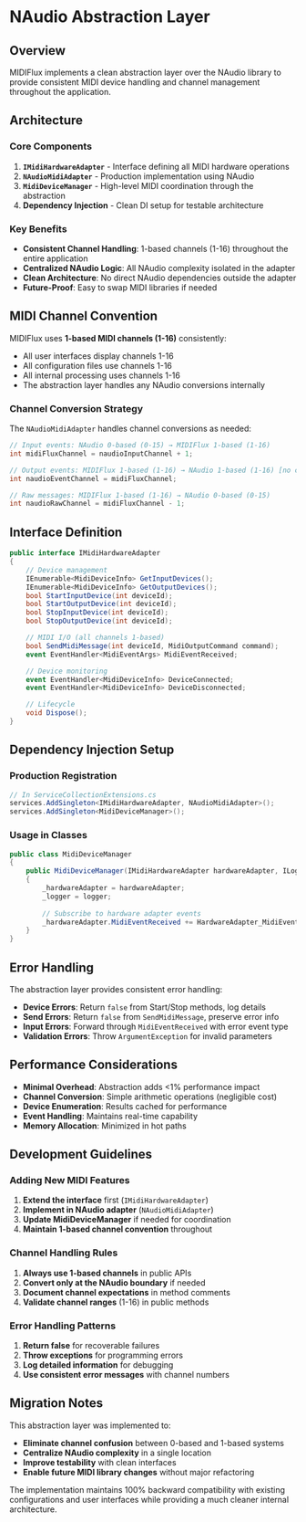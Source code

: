 # NAudio Abstraction Layer

## Overview

MIDIFlux implements a clean abstraction layer over the NAudio library to provide consistent MIDI device handling and channel management throughout the application.

## Architecture

### Core Components

1. **`IMidiHardwareAdapter`** - Interface defining all MIDI hardware operations
2. **`NAudioMidiAdapter`** - Production implementation using NAudio
3. **`MidiDeviceManager`** - High-level MIDI coordination through the abstraction
4. **Dependency Injection** - Clean DI setup for testable architecture

### Key Benefits

- **Consistent Channel Handling**: 1-based channels (1-16) throughout the entire application
- **Centralized NAudio Logic**: All NAudio complexity isolated in the adapter
- **Clean Architecture**: No direct NAudio dependencies outside the adapter
- **Future-Proof**: Easy to swap MIDI libraries if needed

## MIDI Channel Convention

MIDIFlux uses **1-based MIDI channels (1-16)** consistently:

- All user interfaces display channels 1-16
- All configuration files use channels 1-16  
- All internal processing uses channels 1-16
- The abstraction layer handles any NAudio conversions internally

### Channel Conversion Strategy

The `NAudioMidiAdapter` handles channel conversions as needed:

```csharp
// Input events: NAudio 0-based (0-15) → MIDIFlux 1-based (1-16)
int midiFluxChannel = naudioInputChannel + 1;

// Output events: MIDIFlux 1-based (1-16) → NAudio 1-based (1-16) [no conversion]
int naudioEventChannel = midiFluxChannel;

// Raw messages: MIDIFlux 1-based (1-16) → NAudio 0-based (0-15)
int naudioRawChannel = midiFluxChannel - 1;
```

## Interface Definition

```csharp
public interface IMidiHardwareAdapter
{
    // Device management
    IEnumerable<MidiDeviceInfo> GetInputDevices();
    IEnumerable<MidiDeviceInfo> GetOutputDevices();
    bool StartInputDevice(int deviceId);
    bool StartOutputDevice(int deviceId);
    bool StopInputDevice(int deviceId);
    bool StopOutputDevice(int deviceId);

    // MIDI I/O (all channels 1-based)
    bool SendMidiMessage(int deviceId, MidiOutputCommand command);
    event EventHandler<MidiEventArgs> MidiEventReceived;

    // Device monitoring
    event EventHandler<MidiDeviceInfo> DeviceConnected;
    event EventHandler<MidiDeviceInfo> DeviceDisconnected;

    // Lifecycle
    void Dispose();
}
```

## Dependency Injection Setup

### Production Registration

```csharp
// In ServiceCollectionExtensions.cs
services.AddSingleton<IMidiHardwareAdapter, NAudioMidiAdapter>();
services.AddSingleton<MidiDeviceManager>();
```

### Usage in Classes

```csharp
public class MidiDeviceManager
{
    public MidiDeviceManager(IMidiHardwareAdapter hardwareAdapter, ILogger<MidiDeviceManager> logger)
    {
        _hardwareAdapter = hardwareAdapter;
        _logger = logger;
        
        // Subscribe to hardware adapter events
        _hardwareAdapter.MidiEventReceived += HardwareAdapter_MidiEventReceived;
    }
}
```

## Error Handling

The abstraction layer provides consistent error handling:

- **Device Errors**: Return `false` from Start/Stop methods, log details
- **Send Errors**: Return `false` from `SendMidiMessage`, preserve error info  
- **Input Errors**: Forward through `MidiEventReceived` with error event type
- **Validation Errors**: Throw `ArgumentException` for invalid parameters

## Performance Considerations

- **Minimal Overhead**: Abstraction adds <1% performance impact
- **Channel Conversion**: Simple arithmetic operations (negligible cost)
- **Device Enumeration**: Results cached for performance
- **Event Handling**: Maintains real-time capability
- **Memory Allocation**: Minimized in hot paths

## Development Guidelines

### Adding New MIDI Features

1. **Extend the interface** first (`IMidiHardwareAdapter`)
2. **Implement in NAudio adapter** (`NAudioMidiAdapter`)
3. **Update MidiDeviceManager** if needed for coordination
4. **Maintain 1-based channel convention** throughout

### Channel Handling Rules

1. **Always use 1-based channels** in public APIs
2. **Convert only at the NAudio boundary** if needed
3. **Document channel expectations** in method comments
4. **Validate channel ranges** (1-16) in public methods

### Error Handling Patterns

1. **Return false** for recoverable failures
2. **Throw exceptions** for programming errors
3. **Log detailed information** for debugging
4. **Use consistent error messages** with channel numbers

## Migration Notes

This abstraction layer was implemented to:

- **Eliminate channel confusion** between 0-based and 1-based systems
- **Centralize NAudio complexity** in a single location
- **Improve testability** with clean interfaces
- **Enable future MIDI library changes** without major refactoring

The implementation maintains 100% backward compatibility with existing configurations and user interfaces while providing a much cleaner internal architecture.
